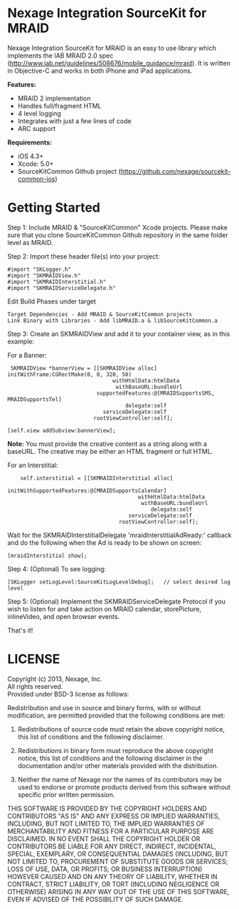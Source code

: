 Nexage Integration SourceKit for MRAID
======================================

Nexage Integration SourceKit for MRAID is an easy to use library which implements the IAB MRAID 2.0 spec (http://www.iab.net/guidelines/508676/mobile_guidance/mraid). It is 
written in Objective-C and works in both iPhone and iPad applications.

**Features:**

- MRAID 2 implementation
- Handles full/fragment HTML
- 4 level logging
- Integrates with just a few lines of code
- ARC support

**Requirements:**

- iOS 4.3+
- Xcode: 5.0+
- SourceKitCommon Github project (https://github.com/nexage/sourcekit-common-ios)


Getting Started
===============

Step 1: Include MRAID & "SourceKitCommon" Xcode projects. Please make sure that you clone
SourceKitCommon Github repository in the same folder level as MRAID.

Step 2: Import these header file(s) into your project:

	#import "SKLogger.h"
	#import "SKMRAIDView.h"
	#import "SKMRAIDInterstitial.h"
	#import "SKMRAIDServiceDelegate.h"
	
Edit Build Phases under target<br/>

	Target Dependencies - Add MRAID & SourceKitCommon projects
	Link Binary with Libraries - Add libMRAID.a & libSourceKitCommon.a


Step 3: Create an SKMRAIDView and add it to your container view, as in this example:

For a Banner:

     SKMRAIDView *bannerView = [[SKMRAIDView alloc] initWithFrame:CGRectMake(0, 0, 320, 50)
                                     withHtmlData:htmlData
                                      withBaseURL:bundleUrl
                                supportedFeatures:@[MRAIDSupportsSMS, MRAIDSupportsTel]
                                         delegate:self
                                  serviceDelegate:self
                               rootViewController:self];

    [self.view addSubview:bannerView];
   
**Note:** You must provide the creative content as a string along with a baseURL.  The 
creative may be either an HTML fragment or full HTML.

For an Interstitial:
	
		self.interstitial = [[SKMRAIDInterstitial alloc]
								initWithSupportedFeatures:@[MRAIDSupportsCalendar]
                                    		 withHtmlData:htmlData
                                              withBaseURL:bundleUrl
                                                 delegate:self
                                          serviceDelegate:self
                                       rootViewController:self];

	
Wait for the SKMRAIDInterstitialDelegate 'mraidInterstitialAdReady:' callback and do the following when the Ad is ready to be shown on screen:

	[mraidInterstitial show];

Step 4: (Optional) To see logging:
	
	[SKLogger setLogLevel:SourceKitLogLevelDebug];   // select desired log level

Step 5: (Optional) Implement the SKMRAIDServiceDelegate Protocol if you wish to listen for and take action on MRAID calendar, storePicture, inlineVideo, and open browser events.

That's it! 


LICENSE
=======

Copyright (c) 2013, Nexage, Inc.<br/> 
All rights reserved.<br/>
Provided under BSD-3 license as follows:<br/>

Redistribution and use in source and binary forms, with or without
modification, are permitted provided that the following conditions are
met:

1.  Redistributions of source code must retain the above copyright notice,
    this list of conditions and the following disclaimer.

2.  Redistributions in binary form must reproduce the above copyright
    notice, this list of conditions and the following disclaimer in the
    documentation and/or other materials provided with the distribution.

3.  Neither the name of Nexage nor the names of its
    contributors may be used to endorse or promote products derived from
    this software without specific prior written permission.

THIS SOFTWARE IS PROVIDED BY THE COPYRIGHT HOLDERS AND CONTRIBUTORS "AS
IS" AND ANY EXPRESS OR IMPLIED WARRANTIES, INCLUDING, BUT NOT LIMITED
TO, THE IMPLIED WARRANTIES OF MERCHANTABILITY AND FITNESS FOR A
PARTICULAR PURPOSE ARE DISCLAIMED. IN NO EVENT SHALL THE COPYRIGHT
HOLDER OR CONTRIBUTORS BE LIABLE FOR ANY DIRECT, INDIRECT, INCIDENTAL,
SPECIAL, EXEMPLARY, OR CONSEQUENTIAL DAMAGES (INCLUDING, BUT NOT LIMITED
TO, PROCUREMENT OF SUBSTITUTE GOODS OR SERVICES; LOSS OF USE, DATA, OR
PROFITS; OR BUSINESS INTERRUPTION) HOWEVER CAUSED AND ON ANY THEORY OF
LIABILITY, WHETHER IN CONTRACT, STRICT LIABILITY, OR TORT (INCLUDING
NEGLIGENCE OR OTHERWISE) ARISING IN ANY WAY OUT OF THE USE OF THIS
SOFTWARE, EVEN IF ADVISED OF THE POSSIBILITY OF SUCH DAMAGE.
